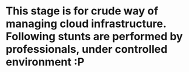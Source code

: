 # This stage is for crude way of managing cloud infrastructure. Following stunts are performed by professionals, under controlled environment :P 

